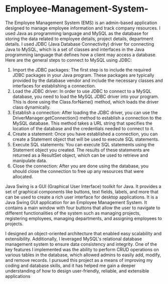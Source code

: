 # Employee-Management-System-

The Employee Management System (EMS) is an admin-based application designed to manage employee information and track company resources. 
I used Java as programming language and MySQL as the database for storing the data related to employee details, project details, department details. 
I used JDBC (Java Database Connectivity) driver for connecting Java to MySQL, which is a set of classes and interfaces in the Java programming language that defines how a client may access a database. Here are the general steps to connect to MySQL using JDBC:
1.	Import the JDBC packages: The first step is to include the required JDBC packages in your Java program. These packages are typically provided by the database vendor and include the necessary classes and interfaces for establishing a connection.
2.	Load the JDBC driver: In order to use JDBC to connect to a MySQL database, you need to load the MySQL JDBC driver into your program. This is done using the Class.forName() method, which loads the driver class dynamically.
3.	Establish a connection: After loading the JDBC driver, you can use the DriverManager.getConnection() method to establish a connection to the MySQL database. This method takes a URL string that specifies the location of the database and the credentials needed to connect to it.
4.	Create a statement: Once you have established a connection, you can create a Statement object that will be used to execute SQL statements.
5.	Execute SQL statements: You can execute SQL statements using the Statement object you created. The results of these statements are returned as a ResultSet object, which can be used to retrieve and manipulate data.
6.	Close the connection: After you are done using the database, you should close the connection to free up any resources that were allocated.

Java Swing is a GUI (Graphical User Interface) toolkit for Java. It provides a set of graphical components like buttons, text fields, labels, and more that can be used to create a rich user interface for desktop applications.
It is a Java Swing GUI application for an Employee Management System. It contains a main window with four buttons that allow the user to navigate to different functionalities of the system such as managing projects, registering employees, managing departments, and assigning employees to projects. 

I designed an object-oriented architecture that enabled easy scalability and extensibility. Additionally, I leveraged MySQL's relational database management system to ensure data consistency and integrity. One of the key features I implemented was the ability to perform CRUD operations on various tables in the database, which allowed admins to easily add, modify, and remove records. I pursued this project as a means of improving my coding and database skills, and it has helped me gain a deeper understanding of how to design user-friendly, reliable, and extensible applications
